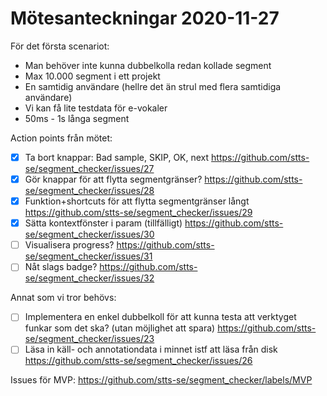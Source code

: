 # Mötesanteckningar 2020-11-27

För det första scenariot:
* Man behöver inte kunna dubbelkolla redan kollade segment
* Max 10.000 segment i ett projekt
* En samtidig användare (hellre det än strul med flera samtidiga användare)
* Vi kan få lite testdata för e-vokaler
* 50ms - 1s långa segment

Action points från mötet:
- [x] Ta bort knappar: Bad sample, SKIP, OK, next https://github.com/stts-se/segment_checker/issues/27
- [x] Gör knappar för att flytta segmentgränser? https://github.com/stts-se/segment_checker/issues/28
- [x] Funktion+shortcuts för att flytta segmentgränser långt https://github.com/stts-se/segment_checker/issues/29
- [x] Sätta kontextfönster i param (tillfälligt) https://github.com/stts-se/segment_checker/issues/30
- [ ] Visualisera progress? https://github.com/stts-se/segment_checker/issues/31
- [ ] Nåt slags badge? https://github.com/stts-se/segment_checker/issues/32

Annat som vi tror behövs:
- [ ] Implementera en enkel dubbelkoll för att kunna testa att verktyget funkar som det ska? (utan möjlighet att spara) https://github.com/stts-se/segment_checker/issues/23
- [ ] Läsa in käll- och annotationdata i minnet istf att läsa från disk https://github.com/stts-se/segment_checker/issues/26

Issues för MVP: https://github.com/stts-se/segment_checker/labels/MVP

